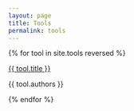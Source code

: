 ```yaml
---
layout: page
title: Tools
permalink: tools
---
```


<div class="custom-font">
    {% for tool in site.tools reversed %}
    <div class="mt-4 md:mt-8" key="{{ tool.id }}">
        <div class="flex flex-col space-y-0">
            <p class="text-base md:text-lg font-bold !my-0"><a href="{{ tool.link }}" target="_blank" class="!no-underline !font-bold hover:!underline !transition-all !duration-500 !ease-in-out">{{ tool.title }}</a></p>
            <p class="text-sm md:text-base text-stone-500 dark:text-gray-400 ">{{ tool.authors }}</p>
        </div>
    </div>
    {% endfor %}
</div>
